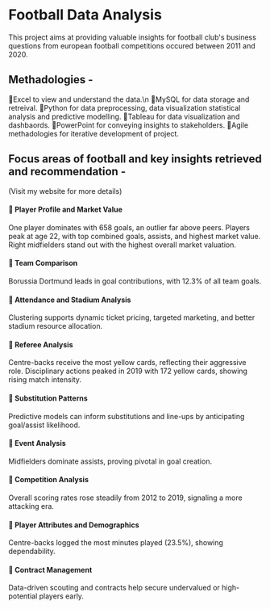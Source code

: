 # Football Data Analysis 
This project aims at providing valuable insights for football club's business questions from european football competitions occured between 2011 and 2020.
## Methadologies -
🔹Excel to view and understand the data.\n
🔹MySQL for data storage and retreival.
🔹Python for data preprocessing, data visualization statistical analysis and predictive modelling.
🔹Tableau for data visualization and dashbaords.
🔹PowerPoint for conveying insights to stakeholders.
🔹Agile methadologies for iterative development of project.
## Focus areas of football and key insights retrieved and recommendation -
(Visit my website for more details)
#### 🔹 Player Profile and Market Value
One player dominates with 658 goals, an outlier far above peers.
Players peak at age 22, with top combined goals, assists, and highest market value.
Right midfielders stand out with the highest overall market valuation.

#### 🔹 Team Comparison
Borussia Dortmund leads in goal contributions, with 12.3% of all team goals.

#### 🔹 Attendance and Stadium Analysis
Clustering supports dynamic ticket pricing, targeted marketing, and better stadium resource allocation.

#### 🔹 Referee Analysis
Centre-backs receive the most yellow cards, reflecting their aggressive role.
Disciplinary actions peaked in 2019 with 172 yellow cards, showing rising match intensity.

#### 🔹 Substitution Patterns
Predictive models can inform substitutions and line-ups by anticipating goal/assist likelihood.

#### 🔹 Event Analysis
Midfielders dominate assists, proving pivotal in goal creation.

#### 🔹 Competition Analysis
Overall scoring rates rose steadily from 2012 to 2019, signaling a more attacking era.

#### 🔹 Player Attributes and Demographics
Centre-backs logged the most minutes played (23.5%), showing dependability.

#### 🔹 Contract Management
Data-driven scouting and contracts help secure undervalued or high-potential players early.


